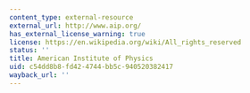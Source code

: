 ```yaml
---
content_type: external-resource
external_url: http://www.aip.org/
has_external_license_warning: true
license: https://en.wikipedia.org/wiki/All_rights_reserved
status: ''
title: American Institute of Physics
uid: c54dd8b8-fd42-4744-bb5c-940520382417
wayback_url: ''
---
```

